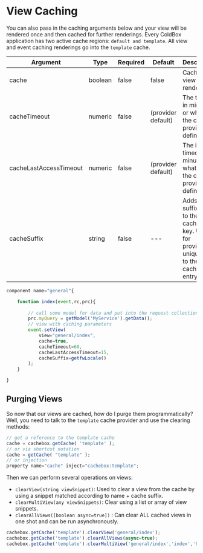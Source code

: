# View Caching

You can also pass in the caching arguments below and your view will be rendered once and then cached for further renderings. Every ColdBox application has two active cache regions: `default and template`. All view and event caching renderings go into the `template` cache.

|Argument|Type|Required|Default|Description|
|--|--|--|--|--|
|cache|boolean|false|false|Cache the view to be rendered|
|cacheTimeout|numeric|false|(provider default)|The timeout in minutes or whatever the cache provider defines|
|cacheLastAccessTimeout |numeric|false|(provider default)|The idle timeout in minutes or whatever the cache provider defines|
|cacheSuffix|string|false|---|Adds a suffix key to the cached key. Used for providing uniqueness to the cacheable entry|

```js
component name="general"{

	function index(event,rc,prc){
	
		// call some model for data and put into the request collection
		prc.myQuery = getModel('MyService').getData();	
		// view with caching parameters
		event.setView(
		    view="general/index",
		    cache=true,
		    cacheTimeout=60,
		    cacheLastAccessTimeout=15,
		    cacheSuffix=getfwLocale()
		);
	}

}
```

## Purging Views

So now that our views are cached, how do I purge them programmatically? Well, you need to talk to the `template` cache provider and use the clearing methods:

```js
// get a reference to the template cache
cache = cachebox.getCache( 'template' );
// or via shortcut notation
cache = getCache( "template" );
// or injection
property name="cache" inject="cachebox:template";
```

Then we can perform several operations on views:
* `clearView(string viewSnippet)`: Used to clear a view from the cache by using a snippet matched according to name + cache suffix.
* `clearMultiView(any viewSnippets)`: Clear using a list or array of view snippets.
* `clearAllViews([boolean async=true])` : Can clear ALL cached views in one shot and can be run asynchronously.

```js
cachebox.getCache('template').clearView('general/index');
cachebox.getCache('template').clearAllViews(async=true);
cachebox.getCache('template').clearMultiView('general/index','index','home');
```


